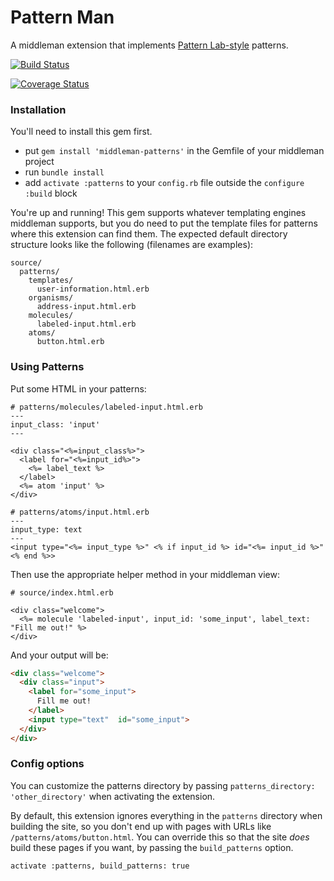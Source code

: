 # Pattern Man
A middleman extension that implements [Pattern Lab-style](http://patternlab.io) patterns.


[![Build Status](https://travis-ci.org/beardedstudio/middleman-patterns.svg?branch=develop)](https://travis-ci.org/beardedstudio/middleman-patterns)

[![Coverage Status](https://coveralls.io/repos/beardedstudio/middleman-patterns/badge.svg?branch=develop)](https://coveralls.io/r/beardedstudio/middleman-patterns?branch=develop)

### Installation

You'll need to install this gem first.

* put `gem install 'middleman-patterns'` in the Gemfile of your middleman project
* run `bundle install`
* add `activate :patterns` to your `config.rb` file outside the `configure :build` block


You're up and running! This gem supports whatever templating engines middleman supports, but you do need to put the template files for patterns where this extension can find them. The expected default directory structure looks like the following (filenames are examples):

```
source/
  patterns/
    templates/
      user-information.html.erb
    organisms/
      address-input.html.erb
    molecules/
      labeled-input.html.erb
    atoms/
      button.html.erb
```

### Using Patterns

Put some HTML in your patterns:

```html+ruby
# patterns/molecules/labeled-input.html.erb
---
input_class: 'input'
---

<div class="<%=input_class%>">
  <label for="<%=input_id%>">
    <%= label_text %>
  </label>
  <%= atom 'input' %>
</div>
```

```html+ruby
# patterns/atoms/input.html.erb
---
input_type: text
---
<input type="<%= input_type %>" <% if input_id %> id="<%= input_id %>" <% end %>>
```

Then use the appropriate helper method in your middleman view:

```html+ruby
# source/index.html.erb

<div class="welcome">
  <%= molecule 'labeled-input', input_id: 'some_input', label_text: "Fill me out!" %>
</div>
```

And your output will be:

```html
<div class="welcome">
  <div class="input">
    <label for="some_input">
      Fill me out!
    </label>
    <input type="text"  id="some_input">
  </div>
</div>
```

### Config options

You can customize the patterns directory by passing `patterns_directory: 'other_directory'` when activating the extension.

By default, this extension ignores everything in the `patterns` directory when building the site, so you don't end up with pages with URLs like `/patterns/atoms/button.html`. You can override this so that the site *does* build these pages if you want, by passing the `build_patterns` option.

`activate :patterns, build_patterns: true`
